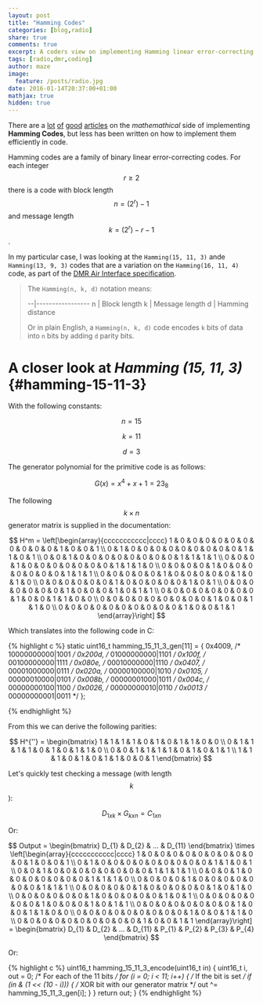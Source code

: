 ```yaml
---
layout: post
title: "Hamming Codes"
categories: [blog,radio]
share: true
comments: true
excerpt: A coders view on implementing Hamming linear error-correcting codes.
tags: [radio,dmr,coding]
author: maze
image:
  feature: /posts/radio.jpg
date: 2016-01-14T20:37:00+01:00
mathjax: true
hidden: true
---
```


There are a [lot][] [of][] [good][] [articles][] on the *mathemathical* side of
implementing **Hamming Codes**, but less has been written on how to implement
them efficiently in code.

[lot]: http://ocw.mit.edu/courses/electrical-engineering-and-computer-science/6-02-introduction-to-eecs-ii-digital-communication-systems-fall-2012/lecture-slides/MIT6_02F12_lec04.pdf
[of]: http://ocw.mit.edu/courses/electrical-engineering-and-computer-science/6-02-introduction-to-eecs-ii-digital-communication-systems-fall-2012/lecture-slides/MIT6_02F12_lec05.pdf
[good]: http://orion.math.iastate.edu/linglong/Math690F04/HammingCodes.pdf
[articles]: http://www.inference.phy.cam.ac.uk/mackay/itprnn/ps/17.21.pdf

Hamming codes are a family of binary linear error-correcting codes. For each
integer $$ r \ge 2 $$ there is a code with block length
$$ n = (2^r) - 1 $$ and message length $$ k = (2^r) - r - 1 $$.

In my particular case, I was looking at the `Hamming(15, 11, 3)` ande
`Hamming(13, 9, 3)` codes that are a variation on the `Hamming(16, 11, 4)` code,
as part of the [DMR Air Interface specification][].

> The `Hamming(n, k, d)` notation means:
>
> --|-----------------
> n | Block length
> k | Message length
> d | Hamming distance
>
> Or in plain English, a `Hamming(n, k, d)` code encodes `k` bits of data into
> `n` bits by adding `d` parity bits.

# A closer look at *Hamming \(15, 11, 3\)* {#hamming-15-11-3}

With the following constants:

$$
n = 15
$$

$$
k = 11
$$

$$
d = 3
$$

The generator polynomial for the primitive code is as follows:

$$
G(x) = x^4 + x + 1 = 23_{8}
$$

The following $$k \times n$$ generator matrix is supplied in the documentation:

$$
H^m = \left[\begin{array}{ccccccccccc|cccc}
1 & 0 & 0 & 0 & 0 & 0 & 0 & 0 & 0 & 0 & 0 & 1 & 0 & 0 & 1 \\
0 & 1 & 0 & 0 & 0 & 0 & 0 & 0 & 0 & 0 & 0 & 1 & 1 & 0 & 1 \\
0 & 0 & 1 & 0 & 0 & 0 & 0 & 0 & 0 & 0 & 0 & 1 & 1 & 1 & 1 \\
0 & 0 & 0 & 1 & 0 & 0 & 0 & 0 & 0 & 0 & 0 & 1 & 1 & 1 & 0 \\
0 & 0 & 0 & 0 & 1 & 0 & 0 & 0 & 0 & 0 & 0 & 0 & 1 & 1 & 1 \\
0 & 0 & 0 & 0 & 0 & 1 & 0 & 0 & 0 & 0 & 0 & 1 & 0 & 1 & 0 \\
0 & 0 & 0 & 0 & 0 & 0 & 1 & 0 & 0 & 0 & 0 & 0 & 1 & 0 & 1 \\
0 & 0 & 0 & 0 & 0 & 0 & 0 & 1 & 0 & 0 & 0 & 1 & 0 & 1 & 1 \\
0 & 0 & 0 & 0 & 0 & 0 & 0 & 0 & 1 & 0 & 0 & 1 & 1 & 0 & 0 \\
0 & 0 & 0 & 0 & 0 & 0 & 0 & 0 & 0 & 1 & 0 & 0 & 1 & 1 & 0 \\
0 & 0 & 0 & 0 & 0 & 0 & 0 & 0 & 0 & 0 & 1 & 0 & 0 & 1 & 1
\end{array}\right]
$$

Which translates into the following code in C:

{% highlight c %}
static uint16_t hamming_15_11_3_gen[11] = {
	0x4009, /* 10000000000|1001 */
	0x200d, /* 01000000000|1101 */
	0x100f, /* 00100000000|1111 */
	0x080e, /* 00010000000|1110 */
	0x0407, /* 00001000000|0111 */
	0x020a, /* 00000100000|1010 */
	0x0105, /* 00000010000|0101 */
	0x008b, /* 00000001000|1011 */
	0x004c, /* 00000000100|1100 */
	0x0026, /* 00000000010|0110 */
	0x0013  /* 00000000001|0011 */
};

{% endhighlight %}

From this we can derive the following parities:

$$
H^{''} = \begin{bmatrix}
1 & 1 & 1 & 1 & 0 & 1 & 0 & 1 & 1 & 0 & 0 \\
0 & 1 & 1 & 1 & 1 & 0 & 1 & 0 & 1 & 1 & 0 \\
0 & 0 & 1 & 1 & 1 & 1 & 0 & 1 & 0 & 1 & 1 \\
1 & 1 & 1 & 0 & 1 & 0 & 1 & 1 & 0 & 0 & 1
\end{bmatrix}
$$

Let's quickly test checking a message (with length $$ k $$):

$$
D_{1xk} \times G_{kxn} = C_{1xn}
$$

Or:

$$
Output = \begin{bmatrix}
D_{1} & D_{2} & ... & D_{11}
\end{bmatrix} \times \left[\begin{array}{ccccccccccc|cccc}
1 & 0 & 0 & 0 & 0 & 0 & 0 & 0 & 0 & 0 & 0 & 1 & 0 & 0 & 1 \\
0 & 1 & 0 & 0 & 0 & 0 & 0 & 0 & 0 & 0 & 0 & 1 & 1 & 0 & 1 \\
0 & 0 & 1 & 0 & 0 & 0 & 0 & 0 & 0 & 0 & 0 & 1 & 1 & 1 & 1 \\
0 & 0 & 0 & 1 & 0 & 0 & 0 & 0 & 0 & 0 & 0 & 1 & 1 & 1 & 0 \\
0 & 0 & 0 & 0 & 1 & 0 & 0 & 0 & 0 & 0 & 0 & 0 & 1 & 1 & 1 \\
0 & 0 & 0 & 0 & 0 & 1 & 0 & 0 & 0 & 0 & 0 & 1 & 0 & 1 & 0 \\
0 & 0 & 0 & 0 & 0 & 0 & 1 & 0 & 0 & 0 & 0 & 0 & 1 & 0 & 1 \\
0 & 0 & 0 & 0 & 0 & 0 & 0 & 1 & 0 & 0 & 0 & 1 & 0 & 1 & 1 \\
0 & 0 & 0 & 0 & 0 & 0 & 0 & 0 & 1 & 0 & 0 & 1 & 1 & 0 & 0 \\
0 & 0 & 0 & 0 & 0 & 0 & 0 & 0 & 0 & 1 & 0 & 0 & 1 & 1 & 0 \\
0 & 0 & 0 & 0 & 0 & 0 & 0 & 0 & 0 & 0 & 1 & 0 & 0 & 1 & 1
\end{array}\right] = \begin{bmatrix}
D_{1} & D_{2} & ... & D_{11} & P_{1} & P_{2} & P_{3} & P_{4}
\end{bmatrix}
$$

Or:

{% highlight c %}
uint16_t hamming_15_11_3_encode(uint16_t in)
{
	uint16_t i, out = 0;
    /* For each of the 11 bits */
	for (i = 0; i < 11; i++) {
        /* If the bit is set */
		if (in & (1 << (10 - i))) {
            /* XOR bit with our generator matrix */
			out ^= hamming_15_11_3_gen[i];
		}
	}
	return out;
}
{% endhighlight %}



[DMR Air Interface specification]: https://www.etsi.org/deliver/etsi_ts/102300_102399/10236101/02.02.01_60/ts_10236101v020201p.pdf
